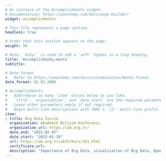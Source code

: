 ```yaml
---
# An instance of the Accomplishments widget.
# Documentation: https://wowchemy.com/docs/page-builder/
widget: accomplishments

# This file represents a page section.
headless: true

# Order that this section appears on the page.
weight: 50

# Note: `&shy;` is used to add a 'soft' hyphen in a long heading.
title: 'Accomplish&shy;ments'
subtitle:

# Date format
#   Refer to https://wowchemy.com/docs/customization/#date-format
date_format: 02.01.2006

# Accomplishments.
#   Add/remove as many `item` blocks below as you like.
#   `title`, `organization`, and `date_start` are the required parameters.
#   Leave other parameters empty if not required.
#   Begin multi-line descriptions with YAML's `|2-` multi-line prefix.
item:
- title: Big Data Course
  organization: Akademik Bilişim Konferansı
  organization_url: https://ab.org.tr/
  date_end: "2015-02-07"
  date_start: "2015-01-10"
  url: https://ab.org.tr/ab15/Kurs/341.html
  certificate_url: 
  description: "Importance of Big Data, visualization of Big Data, Open Data Open Government, Social Networks Analysis and Social Impacts"
---
```

